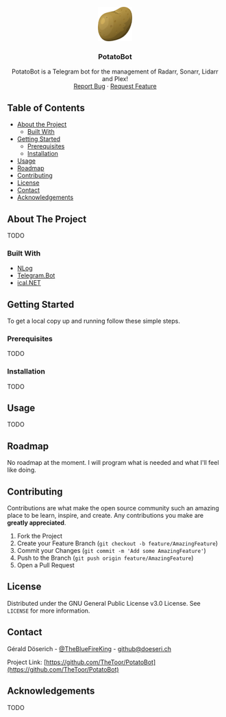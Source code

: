<p align="center">
  <a href="https://github.com/TheToor/PotatoBot">
    <img src="img/potato.png" alt="Logo" width="80" height="80">
  </a>

  <h3 align="center">PotatoBot</h3>

  <p align="center">
    PotatoBot is a Telegram bot for the management of Radarr, Sonarr, Lidarr and Plex!
    <br />
    <a href="https://github.com/TheToor/PotatoBot/issues">Report Bug</a>
    ·
    <a href="https://github.com/TheToor/PotatoBot/issues">Request Feature</a>
  </p>


## Table of Contents

* [About the Project](#about-the-project)
  * [Built With](#built-with)
* [Getting Started](#getting-started)
  * [Prerequisites](#prerequisites)
  * [Installation](#installation)
* [Usage](#usage)
* [Roadmap](#roadmap)
* [Contributing](#contributing)
* [License](#license)
* [Contact](#contact)
* [Acknowledgements](#acknowledgements)



## About The Project

TODO

### Built With

* [NLog]([https://nlog-project.org/](https://nlog-project.org/))
* [Telegram.Bot](https://github.com/TelegramBots/telegram.bot)
* [ical.NET]([https://github.com/rianjs/ical.net](https://github.com/rianjs/ical.net))


## Getting Started

To get a local copy up and running follow these simple steps.

### Prerequisites

TODO

### Installation

TODO



## Usage

TODO


## Roadmap

No roadmap at the moment. I will program what is needed and what I'll feel like doing.



## Contributing

Contributions are what make the open source community such an amazing place to be learn, inspire, and create. Any contributions you make are **greatly appreciated**.

1. Fork the Project
2. Create your Feature Branch (`git checkout -b feature/AmazingFeature`)
3. Commit your Changes (`git commit -m 'Add some AmazingFeature'`)
4. Push to the Branch (`git push origin feature/AmazingFeature`)
5. Open a Pull Request


## License

Distributed under the GNU General Public License v3.0 License. See `LICENSE` for more information.


## Contact

Gérald Döserich - [@TheBlueFireKing](https://twitter.com/TheBlueFireKing) - github@doeseri.ch

Project Link: [https://github.com/TheToor/PotatoBot](https://github.com/TheToor/PotatoBot)



## Acknowledgements
TODO
<!--
* []()
* []()
* []()
-->
